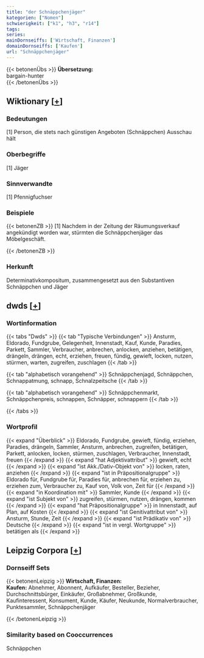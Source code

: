```yaml
---
title: "der Schnäppchenjäger"
kategorien: ["Nomen"]
schwierigkeit: ["k1", "h3", "r14"]
tags:
series:
mainDornseiffs: ['Wirtschaft, Finanzen']
domainDornseiffs: ['Kaufen']
url: "Schnäppchenjäger"
---
```


{{< betonenÜbs >}}
**Übersetzung:**  
bargain-hunter  
{{< /betonenÜbs >}}

## Wiktionary [[+](https://de.wiktionary.org/wiki/Schnäppchenjäger)]

### Bedeutungen
[1] Person, die stets nach günstigen Angeboten (Schnäppchen) Ausschau hält  

### Oberbegriffe
[1] Jäger  

### Sinnverwandte
[1] Pfennigfuchser  

### Beispiele
{{< betonenZB >}}
[1] Nachdem in der Zeitung der Räumungsverkauf angekündigt worden war, stürmten die Schnäppchenjäger das Möbelgeschäft.  

{{< /betonenZB >}}
### Herkunft
Determinativkompositum, zusammengesetzt aus den Substantiven Schnäppchen und Jäger  



## dwds [[+](https://www.dwds.de/wb/Schnäppchenjäger)]

### Wortinformation
{{< tabs "Dwds" >}}
{{< tab "Typische Verbindungen" >}}
Ansturm, Eldorado, Fundgrube, Gelegenheit, Innenstadt, Kauf, Kunde, Paradies, Parkett, Sammler, Verbraucher, anbrechen, anlocken, anziehen, betätigen, drängeln, drängen, echt, erziehen, freuen, fündig, gewieft, locken, nutzen, stürmen, warten, zugreifen, zuschlagen
{{< /tab >}}

{{< tab "alphabetisch vorangehend" >}}
Schnäppchenjagd, Schnäppchen, Schnappatmung, schnapp, Schnalzpeitsche
{{< /tab >}}

{{< tab "alphabetisch vorangehend" >}}
Schnäppchenmarkt, Schnäppchenpreis, schnappen, Schnäpper, schnappern
{{< /tab >}}

{{< /tabs >}}

### Wortprofil
{{< expand "Überblick" >}} Eldorado, Fundgrube, gewieft, fündig, erziehen, Paradies, drängeln, Sammler, Ansturm, anbrechen, zugreifen, betätigen, Parkett, anlocken, locken, stürmen, zuschlagen, Verbraucher, Innenstadt, freuen {{< /expand >}}
{{< expand "hat Adjektivattribut" >}} gewieft, echt {{< /expand >}}
{{< expand "ist Akk./Dativ-Objekt von" >}} locken, raten, anziehen {{< /expand >}}
{{< expand "ist in Präpositionalgruppe" >}} Eldorado für, Fundgrube für, Paradies für, anbrechen für, erziehen zu, erziehen zum, Verbraucher zu, Kauf von, Volk von, Zeit für {{< /expand >}}
{{< expand "in Koordination mit" >}} Sammler, Kunde {{< /expand >}}
{{< expand "ist Subjekt von" >}} zugreifen, stürmen, nutzen, drängen, kommen {{< /expand >}}
{{< expand "hat Präpositionalgruppe" >}} in Innenstadt, auf Plan, auf Kosten {{< /expand >}}
{{< expand "ist Genitivattribut von" >}} Ansturm, Stunde, Zeit {{< /expand >}}
{{< expand "ist Prädikativ von" >}} Deutsche {{< /expand >}}
{{< expand "ist in vergl. Wortgruppe" >}} betätigen als {{< /expand >}}

## Leipzig Corpora [[+](https://corpora.uni-leipzig.de/en/res?word=Schnäppchenjäger&corpusId=deu_newscrawl-public_2018)]

### Dornseiff Sets
{{< betonenLeipzig >}}
**Wirtschaft, Finanzen:**  
**Kaufen:** Abnehmer, Abonnent, Aufkäufer, Besteller, Bezieher, Durchschnittsbürger, Einkäufer, Großabnehmer, Großkunde, Kaufinteressent, Konsument, Kunde, Käufer, Neukunde, Normalverbraucher, Punktesammler, Schnäppchenjäger  

{{< /betonenLeipzig >}}

### Similarity based on Cooccurrences
Schnäppchen

